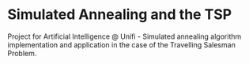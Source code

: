 # Simulated Annealing and the TSP

Project for Artificial Intelligence @ Unifi - Simulated annealing algorithm implementation and application in the case of the Travelling Salesman Problem.
